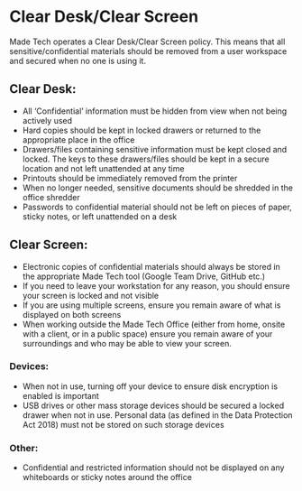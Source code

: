 # Clear Desk/Clear Screen

Made Tech operates a Clear Desk/Clear Screen policy. This means that all sensitive/confidential materials should be removed from a user workspace and secured when no one is using it.

## Clear Desk:
- All ‘Confidential’ information must be hidden from view when not being actively used
- Hard copies should be kept in locked drawers or returned to the appropriate place in the office 
- Drawers/files containing sensitive information must be kept closed and locked. The keys to these drawers/files should be kept in a secure location and not left unattended at any time
- Printouts should be immediately removed from the printer
- When no longer needed, sensitive documents should be shredded in the office shredder
- Passwords to confidential material should not be left on pieces of paper, sticky notes, or left unattended on a desk

## Clear Screen:
- Electronic copies of confidential materials should always be stored in the appropriate Made Tech tool (Google Team Drive, GitHub etc.)
- If you need to leave your workstation for any reason, you should ensure your screen is locked and not visible
- If you are using multiple screens, ensure you remain aware of what is displayed on both screens
- When working outside the Made Tech Office (either from home, onsite with a client, or in a public space) ensure you remain aware of your surroundings and who may be able to view your screen. 

### Devices:
- When not in use, turning off your device to ensure disk encryption is enabled is important
- USB drives or other mass storage devices should be secured a locked drawer when not in use. Personal data (as defined in the Data Protection Act 2018) must not be stored on such storage devices

### Other:
- Confidential and restricted information should not be displayed on any whiteboards or sticky notes around the office
